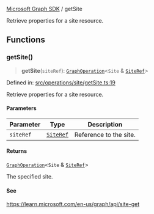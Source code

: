 [Microsoft Graph SDK](README.md) / getSite

Retrieve properties for a site resource.

## Functions

### getSite()

> **getSite**(`siteRef`): [`GraphOperation`](GraphOperation.md#graphoperation)\<`Site` & [`SiteRef`](SiteRef.md#siteref)\>

Defined in: [src/operations/site/getSite.ts:19](https://github.com/Future-Secure-AI/microsoft-graph/blob/main/src/operations/site/getSite.ts#L19)

Retrieve properties for a site resource.

#### Parameters

| Parameter | Type | Description |
| ------ | ------ | ------ |
| `siteRef` | [`SiteRef`](SiteRef.md#siteref) | Reference to the site. |

#### Returns

[`GraphOperation`](GraphOperation.md#graphoperation)\<`Site` & [`SiteRef`](SiteRef.md#siteref)\>

The specified site.

#### See

https://learn.microsoft.com/en-us/graph/api/site-get
